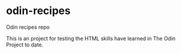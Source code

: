 # odin-recipes
Odin recipes repo

This is an project for testing the HTML skills have learned in The Odin
Project to date.